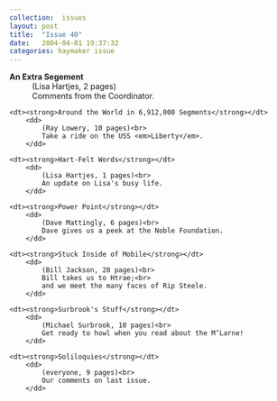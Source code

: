 ```yaml
---
collection:  issues
layout: post
title:  "Issue 40"
date:   2004-04-01 19:37:32
categories: haymaker issue
---
```


<dl>
	<dt><strong>An Extra Segement</strong></dt>
		<dd>
		 	(Lisa Hartjes, 2 pages)<br>
			Comments from the Coordinator.
		</dd>

	<dt><strong>Around the World in 6,912,000 Segments</strong></dt>
		<dd>
		 	(Ray Lowery, 10 pages)<br>
			Take a ride on the USS <em>Liberty</em>.
		</dd>

	<dt><strong>Hart-Felt Words</strong></dt>
		<dd>
		 	(Lisa Hartjes, 1 pages)<br>
			An update on Lisa's busy life.
		</dd>

	<dt><strong>Power Point</strong></dt>
		<dd>
		 	(Dave Mattingly, 6 pages)<br>
			Dave gives us a peek at the Noble Foundation.
		</dd>

	<dt><strong>Stuck Inside of Mobile</strong></dt>
		<dd>
		 	(Bill Jackson, 28 pages)<br>
			Bill takes us to Htrae;<br>
			and we meet the many faces of Rip Steele.
		</dd>
	
	<dt><strong>Surbrook's Stuff</strong></dt>
		<dd>
		 	(Michael Surbrook, 10 pages)<br>
			Get ready to howl when you read about the M’Larne!
		</dd>

	<dt><strong>Soliloquies</strong></dt>
		<dd>
		 	(everyone, 9 pages)<br>
			Our comments on last issue.
		</dd>
</dl>

